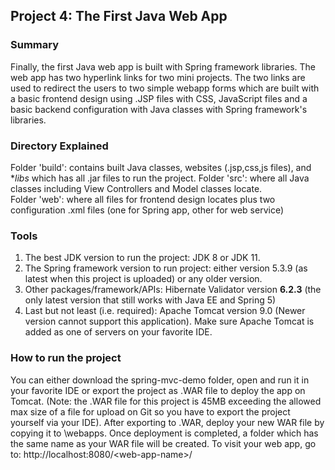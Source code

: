 ## Project 4: The First Java Web App
### Summary
Finally, the first Java web app is built with Spring framework libraries. The web app has two hyperlink links for two mini projects. The two links are used to redirect the users to two simple webapp forms which are built with a basic frontend design using .JSP files with CSS, JavaScript files and a basic backend configuration with Java classes with Spring framework's libraries.
### Directory Explained
Folder 'build': contains built Java classes, websites (.jsp,css,js files), and **libs* which has all .jar files to run the project. 
Folder 'src': where all Java classes including View Controllers and Model classes locate.
<br>
Folder 'web': where all files for frontend design locates plus two configuration .xml files (one for Spring app, other for web service)
### Tools
1. The best JDK version to run the project: JDK 8 or JDK 11. 
2. The Spring framework version to run project: either version 5.3.9 (as latest when this project is uploaded) or any older version.
3. Other packages/framework/APIs: Hibernate Validator version **6.2.3** (the only latest version that still works with Java EE and Spring 5)
4. Last but not least (i.e. required): Apache Tomcat version 9.0 (Newer version cannot support this application). Make sure Apache Tomcat is added as one of servers on your favorite IDE.
### How to run the project
You can either download the spring-mvc-demo folder, open and run it in your favorite IDE or export the project as .WAR file to deploy the app on Tomcat. (Note: the .WAR file for this project is 45MB exceeding the allowed max size of a file for upload on Git so you have to export the project yourself via your IDE). After exporting to .WAR, deploy your new WAR file by copying it to <tomcat-install-directory>\webapps. Once deployment is completed, a folder which has the same name as your WAR file will be created. To visit your web app, go to: http://localhost:8080/<web-app-name\>/

